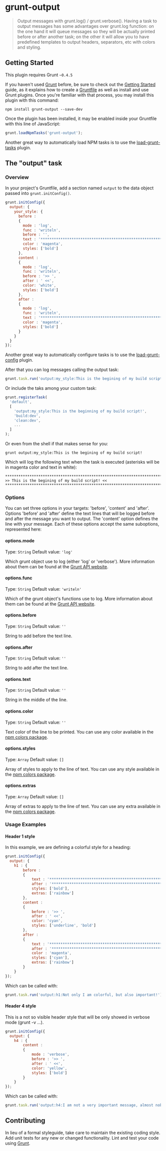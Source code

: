 # grunt-output

> Output messages with grunt.log() / grunt.verbose(). Having a task to output messages has some advantages over grunt.log function: on the one hand it will queue messages so they will be actually printed before or after another task; on the other it will allow you to have predefined templates to output headers, separators, etc with colors and styling.

## Getting Started
This plugin requires Grunt `~0.4.5`

If you haven't used [Grunt](http://gruntjs.com/) before, be sure to check out the [Getting Started](http://gruntjs.com/getting-started) guide, as it explains how to create a [Gruntfile](http://gruntjs.com/sample-gruntfile) as well as install and use Grunt plugins. Once you're familiar with that process, you may install this plugin with this command:

```shell
npm install grunt-output --save-dev
```

Once the plugin has been installed, it may be enabled inside your Gruntfile with this line of JavaScript:

```js
grunt.loadNpmTasks('grunt-output');
```

Another great way to automatically load NPM tasks is to use the [load-grunt-tasks](https://github.com/sindresorhus/load-grunt-tasks) plugin.

## The "output" task

### Overview
In your project's Gruntfile, add a section named `output` to the data object passed into `grunt.initConfig()`.

```js
grunt.initConfig({
  output: {
    your_style: {
      before :
      {
        mode : 'log',
        func : 'writeln',
        before : '',
        text : '************************************************************************************',
        color : 'magenta',
        styles: ['bold']
      },
      content :
      {
        mode : 'log',
        func : 'writeln',
        before : '>> ',
        after : ' <<',
        color: 'white',
        styles: ['bold']
      },
      after :
      {
        mode : 'log',
        func : 'writeln',
        text : '************************************************************************************',
        color : 'magenta',
        styles: ['bold']
      }
    }
  }
});
```

Another great way to automatically configure tasks is to use the [load-grunt-config](https://github.com/firstandthird/load-grunt-config) plugin.

After that you can log messages calling the output task:
```js
grunt.task.run('output:my_style:This is the begining of my build script!');
```

Or include the taks among your custom task:
```js
grunt.registerTask(
  'default', 
  [
    'output:my_style:This is the beginning of my build script!',
    'build:dev',
    'clean:dev', 
    ...
  ]
);
```

Or even from the shell if that makes sense for you:
```shell
grunt output:my_style:This is the begining of my build script!
```


Which will log the following text when the task is executed (asterisks will be in magenta color and text in white):
```shell
************************************************************************************
>> This is the begining of my build script! <<
************************************************************************************
```



### Options
You can set three options in your targets: 'before', 'content' and 'after'. Options 'before' and 'after' define the text lines that will be logged before and after the message you want to output. The 'content' option defines the line with your message. Each of these options accept the same suboptions, represented here:

#### options.mode
Type: `String`
Default value: `'log'`

Which grunt object use to log (either 'log' or 'verbose'). More information about them can be found at the [Grunt API website](http://gruntjs.com/api/grunt.log).

#### options.func
Type: `String`
Default value: `'writeln'`

Which of the grunt object's functions use to log. More information about them can be found at the [Grunt API website](http://gruntjs.com/api/grunt.log).

#### options.before
Type: `String`
Default value: `''`

String to add before the text line.

#### options.after
Type: `String`
Default value: `''`

String to add after the text line.

#### options.text
Type: `String`
Default value: `''`

String in the middle of the line.

#### options.color
Type: `String`
Default value: `''`

Text color of the line to be printed. You can use any color available in the [npm colors package](https://www.npmjs.com/package/colors).

#### options.styles
Type: `Array`
Default value: `[]`

Array of styles to apply to the line of text. You can use any style available in the [npm colors package](https://www.npmjs.com/package/colors).

#### options.extras
Type: `Array`
Default value: `[]`

Array of extras to apply to the line of text. You can use any extra available in the [npm colors package](https://www.npmjs.com/package/colors).


### Usage Examples

#### Header 1 style
In this example, we are defining a colorful style for a heading:

```js
grunt.initConfig({
  output: {
    h1 : {
        before :
        {
            text : '************************************************************************************\n',
            after : '************************************************************************************',
            styles: ['bold'],
            extras: ['rainbow']
        },
        content :
        {
            before : '>> ',
            after : ' <<',
            color: 'cyan',
            styles: ['underline', 'bold']
        },
        after :
        {
            text : '************************************************************************************\n',
            after : '************************************************************************************',
            color : 'magenta',
            styles: ['cyan'],
            extras: ['rainbow']
        }
    }
});
```

Which can be called with:

```js
grunt.task.run('output:h1:Not only I am colorful, but also important!');
```

#### Header 4 style
This is a not so visible header style that will be only showed in verbose mode (grunt -v ...).

```js
grunt.initConfig({
  output: {
    h4 : {
        content :
        {
			mode : 'verbose',
            before : '>> ',
            after : ' <<',
            color: 'yellow',
            styles: ['bold']
        }
    }
});
```


Which can be called with:

```js
grunt.task.run('output:h4:I am not a very important message, almost nobody will see me');
```


## Contributing
In lieu of a formal styleguide, take care to maintain the existing coding style. Add unit tests for any new or changed functionality. Lint and test your code using [Grunt](http://gruntjs.com/).
